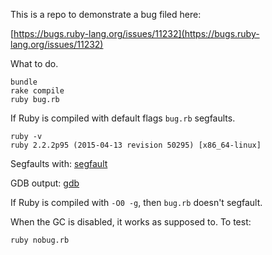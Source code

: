 This is a repo to demonstrate a bug filed here:

[https://bugs.ruby-lang.org/issues/11232](https://bugs.ruby-lang.org/issues/11232)

What to do.

```
bundle
rake compile
ruby bug.rb
```

If Ruby is compiled with default flags `bug.rb` segfaults.

```
ruby -v
ruby 2.2.2p95 (2015-04-13 revision 50295) [x86_64-linux]
```

Segfaults with: [segfault](/segfault222.txt)

GDB output: [gdb](/gdb222.txt)

If Ruby is compiled with `-O0 -g`, then `bug.rb` doesn't segfault.

When the GC is disabled, it works as supposed to. To test:

```
ruby nobug.rb
```
